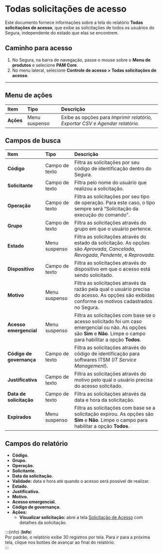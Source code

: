 # Todas solicitações de acesso

Este documento fornece informações sobre a tela do relatório **Todas solicitações de acesso**, que exibe as solicitações de todos os usuários do Segura, independente do estado que elas se encontrem.

## Caminho para acesso

1. No Segura, na barra de navegação, passe o mouse sobre o **Menu de produtos** e selecione **PAM Core**.  
2. No menu lateral, selecione **Controle de acesso > Todas solicitações de acesso**.

---
## Menu de ações

| **Item**  | **Tipo** | **Descrição** |
| :---- | :---- | :---- |
| **Ações** | Menu suspenso | Exibe as opções para *Imprimir relatório, Exportar CSV e Agendar relatório.* |

## Campos de busca

| **Item** | **Tipo** | **Descrição** |
| :---- | :---- | :---- |
| **Código** | Campo de texto | Filtra as solicitações por seu código de identificação dentro do Segura. |
| **Solicitante** | Campo de texto | Filtra pelo nome do usuário que realizou a solicitação. |
| **Operação** | Campo de texto | Filtra as solicitações por seu tipo de operação. Para este caso, o tipo sempre será “Solicitação da execução do comando”. |
| **Grupo** | Campo de texto | Filtra as solicitações através do grupo em que o usuário pertence. |
| **Estado** | Menu suspenso | Filtra as solicitações através do estado da solicitação. As opções são *Aprovada*, *Cancelada*, *Revogada*, *Pendente*, e *Reprovada*. |
| **Dispositivo** | Campo de texto | Filtra as solicitações através do dispositivo em que o acesso está sendo solicitado. |
| **Motivo** | Menu suspenso | Filtra as solicitações através da razão pela qual o usuário precisa do acesso. As opções são exibidas conforme os motivos cadastrados no Segura. |
| **Acesso emergencial** | Menu suspenso | Filtra as solicitações com base se o acesso solicitado foi um caso emergencial ou não. As opções são **Sim** e **Não**. Limpe o campo para habilitar a opção **Todos**. |
| **Código de governança** | Campo de texto | Filtra as solicitações através do código de identificação para softwares ITSM (*IT Service Management*). |
| **Justificativa** | Campo de texto | Filtra as solicitações através do motivo pelo qual o usuário precisa do acesso solicitado. |
| **Data de solicitação** | Campo de texto | Filtra as solicitações através da data e hora da solicitação. |
| **Expirados** | Menu suspenso | Filtra as solicitações com base se a solicitação expirou. As opções são **Sim** e **Não**. Limpe o campo para habilitar a opção **Todos**. |

## Campos do relatório

* **Código.**  
* **Grupo.**   
* **Operação.**  
* **Solicitante.**  
* **Data da solicitação.**  
* **Validade:** data e hora até quando o acesso será possível de realizar.  
* **Estado.**  
* **Justificativa.**  
* **Motivo.**  
* **Acesso emergencial.**  
* **Código de governança.**  
* **Ações:**  
  * **Visualizar solicitação:** abre a tela [Solicitação de Acesso](/v4/docs/pt/pam-session-access-request-details) com detalhes da solicitação.

:::(info) (**Info**)  
Por padrão, o relatório exibe 30 registros por tela. Para ir para a próxima tela, clique nos botões de avançar ao final do relatório.  
:::